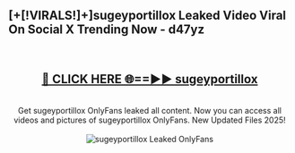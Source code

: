 <h2>[+[!VIRALS!]+]sugeyportillox Leaked Video Viral On Social X Trending Now - d47yz</h2>
<br>
<div align="center">
<h2><a href="https://libra.edu.pl?sugeyportillox" rel="nofollow">🔴 CLICK HERE 🌐==►► sugeyportillox</a></h2>
<br>
Get sugeyportillox OnlyFans leaked all content. Now you can access all videos and pictures of sugeyportillox OnlyFans. New Updated Files 2025!
<br>
<br>
<a href="https://libra.edu.pl?sugeyportillox" rel="nofollow" data-target="animated-image.originalLink"><img src="https://i.ibb.co.com/WyWwxjT/player-gif2.gif" alt="sugeyportillox Leaked OnlyFans" style="max-width: 100%; display: inline-block;" data-target="animated-image.originalImage"></a>
</div>
<br>